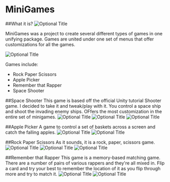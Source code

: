 # MiniGames
##What it is?
![](/screenshots/1.png?raw=true "Optional Title")

MiniGames was a project to create several different types of games in one unifying package. Games are united under one set of menus that offer customizations for all the games.

![](/screenshots/2.png?raw=true "Optional Title")


Games include:
- Rock Paper Scissors
- Apple Picker
- Remember that Rapper
- Space Shooter

##Space Shooter
This game is based off the official Unity tutorial Shooter game. I decided to take it and tweak/play with it. You control a space ship and shoot the invading enemy ships. OFfers the most customization in the entire set of minigames. 
![](/screenshots/3.png?raw=true "Optional Title")
![](/screenshots/4.png?raw=true "Optional Title")
![](/screenshots/5.png?raw=true "Optional Title")

##Apple Picker
A game to control a set of baskets across a screen and catch the falling apples.
![](/screenshots/6.png?raw=true "Optional Title")
![](/screenshots/7.png?raw=true "Optional Title")

##Rock Paper Scissors
As it sounds, it is a rock, paper, scissors game.
![](/screenshots/8.png?raw=true "Optional Title")
![](/screenshots/9.png?raw=true "Optional Title")
![](/screenshots/10.png?raw=true "Optional Title")


##Remember that Rapper
This game is a memory-based matching game. There are a number of pairs of various rappers and they're all mixed in. Flip a card and try your best to remember the location of it as you flip through more and try to match it.
![](/screenshots/11.png?raw=true "Optional Title")
![](/screenshots/12.png?raw=true "Optional Title")

